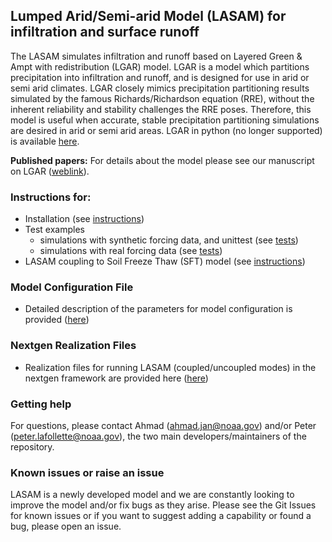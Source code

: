 ## Lumped Arid/Semi-arid Model (LASAM) for infiltration and surface runoff
The LASAM simulates infiltration and runoff based on Layered Green & Ampt with redistribution (LGAR) model. LGAR is a model which partitions precipitation into infiltration and runoff, and is designed for use in arid or semi arid climates. LGAR closely mimics precipitation partitioning results simulated by the famous Richards/Richardson equation (RRE), without the inherent reliability and stability challenges the RRE poses. Therefore, this model is useful when accurate, stable precipitation partitioning simulations are desired in arid or semi arid areas. LGAR in python (no longer supported) is available [here](https://github.com/NOAA-OWP/LGAR-Py).

**Published papers:** For details about the model please see our manuscript on LGAR ([weblink](https://agupubs.onlinelibrary.wiley.com/doi/full/10.1029/2022WR033742)).

### Instructions for: 
  - Installation (see [instructions](https://github.com/NOAA-OWP/LGAR-C/blob/master/INSTALL.md))
  - Test examples
    - simulations with synthetic forcing data, and unittest (see [tests](https://github.com/NOAA-OWP/LGAR-C/blob/doc_update/tests/README.md))
    - simulations with real forcing data (see [tests](https://github.com/NOAA-OWP/LGAR-C/blob/doc_update/configs/README.md))
  - LASAM coupling to Soil Freeze Thaw (SFT) model (see [instructions](https://github.com/NOAA-OWP/LGAR-C/blob/doc_update/INSTALL.md))

### Model Configuration File
  - Detailed description of the parameters for model configuration is provided ([here](https://github.com/NOAA-OWP/LGAR-C/tree/doc_update/configs/README.md))

### Nextgen Realization Files
  - Realization files for running LASAM (coupled/uncoupled modes) in the nextgen framework are provided here ([here](https://github.com/NOAA-OWP/LGAR-C/tree/doc_update/realizations/README.md))
  
### Getting help
For questions, please contact Ahmad (ahmad.jan@noaa.gov) and/or Peter (peter.lafollette@noaa.gov), the two main developers/maintainers of the repository.

### Known issues or raise an issue
LASAM is a newly developed model and we are constantly looking to improve the model and/or fix bugs as they arise. Please see the Git Issues for known issues or if you want to suggest adding a capability or found a bug, please open an issue.
